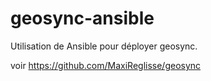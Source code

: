 # geosync-ansible

Utilisation de Ansible pour déployer geosync.

voir https://github.com/MaxiReglisse/geosync


